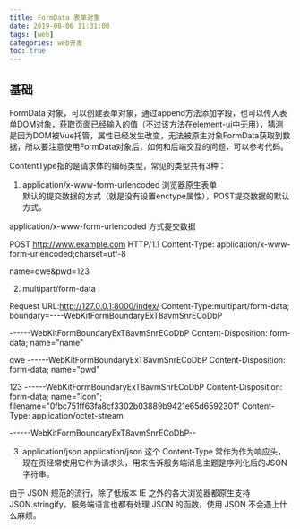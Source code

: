 ```yaml
---
title: FormData 表单对象
date: 2019-08-06 11:31:00
tags: [web]
categories: web开发
toc: true
---
```



<!-- more -->

## 基础

FormData 对象，可以创建表单对象，通过append方法添加字段，也可以传入表单DOM对象，获取页面已经输入的值（不过该方法在element-ui中无用），猜测
是因为DOM被Vue托管，属性已经发生改变，无法被原生对象FormData获取到数据，所以要注意使用FormData对象后，如何和后端交互的问题，可以参考代码。

ContentType指的是请求体的编码类型，常见的类型共有3种：

1. application/x-www-form-urlencoded
浏览器原生表单<form>默认的提交数据的方式（就是没有设置enctype属性），POST提交数据的默认方式。

application/x-www-form-urlencoded 方式提交数据

POST http://www.example.com HTTP/1.1
Content-Type: application/x-www-form-urlencoded;charset=utf-8

name=qwe&pwd=123

2. multipart/form-data

Request URL:http://127.0.0.1:8000/index/
Content-Type:multipart/form-data; boundary=----WebKitFormBoundaryExT8avmSnrECoDbP

------WebKitFormBoundaryExT8avmSnrECoDbP
Content-Disposition: form-data; name="name"

qwe
------WebKitFormBoundaryExT8avmSnrECoDbP
Content-Disposition: form-data; name="pwd"

123
------WebKitFormBoundaryExT8avmSnrECoDbP
Content-Disposition: form-data; name="icon"; filename="0fbc751ff63fa8cf3302b03889b9421e65d6592301"
Content-Type: application/octet-stream


------WebKitFormBoundaryExT8avmSnrECoDbP--

3. application/json
application/json 这个 Content-Type 常作为作为响应头，现在页经常使用它作为请求头，用来告诉服务端消息主题是序列化后的JSON字符串。

由于 JSON 规范的流行，除了低版本 IE 之外的各大浏览器都原生支持 JSON.stringify，服务端语言也都有处理 JSON 的函数，使用 JSON 不会遇上什么麻烦。